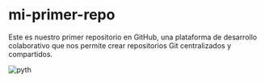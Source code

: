 # mi-primer-repo
Este es nuestro primer repositorio en GitHub, una plataforma de desarrollo colaborativo que nos permite crear repositorios Git centralizados y compartidos.

![pyth](imagenes/mgh_github.png)
